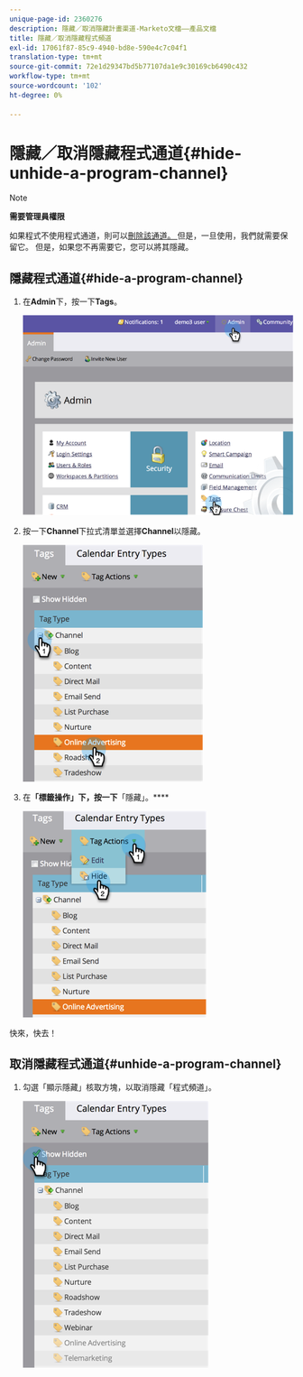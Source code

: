 ```yaml
---
unique-page-id: 2360276
description: 隱藏／取消隱藏計畫渠道-Marketo文檔——產品文檔
title: 隱藏／取消隱藏程式頻道
exl-id: 17061f87-85c9-4940-bd8e-590e4c7c04f1
translation-type: tm+mt
source-git-commit: 72e1d29347bd5b77107da1e9c30169cb6490c432
workflow-type: tm+mt
source-wordcount: '102'
ht-degree: 0%

---
```


# 隱藏／取消隱藏程式通道{#hide-unhide-a-program-channel}

>[!NOTE]
>
>**需要管理員權限**

如果程式不使用程式通道，則可以[刪除該通道。  ](/help/marketo/product-docs/administration/tags/delete-a-program-channel.md)但是，一旦使用，我們就需要保留它。  但是，如果您不再需要它，您可以將其隱藏。

## 隱藏程式通道{#hide-a-program-channel}

1. 在&#x200B;**Admin**&#x200B;下，按一下&#x200B;**Tags**。

   ![](assets/image2014-9-24-15-3a45-3a7.png)

1. 按一下&#x200B;**Channel**&#x200B;下拉式清單並選擇&#x200B;**Channel**&#x200B;以隱藏。

   ![](assets/image2014-9-24-15-3a45-3a41.png)

1. 在&#x200B;**「標籤操作」下，按一下**「隱藏」。****

   ![](assets/image2014-9-24-15-3a46-3a22.png)

快來，快去！

## 取消隱藏程式通道{#unhide-a-program-channel}

1. 勾選「顯示隱藏」核取方塊，以取消隱藏「程式頻道」。

   ![](assets/image2014-9-24-15-3a47-3a24.png)
